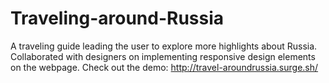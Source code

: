 # Traveling-around-Russia
A traveling guide leading the user to explore more highlights about Russia. Collaborated with designers on implementing responsive design elements on the webpage. Check out the demo: http://travel-aroundrussia.surge.sh/
